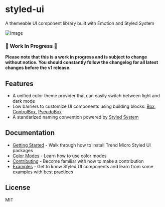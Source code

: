 # styled-ui

A themeable UI component library built with Emotion and Styled System

![image](https://user-images.githubusercontent.com/447801/82400545-254a1d80-9a8a-11ea-8ced-d5c22beedc99.png)

### 🚧 Work In Progress 🚧

**Please note that this is a work in progress and is subject to change without notice. You should constantly follow the changelog for all latest changes before the v1 release.**

## Features
* A unified color theme provider that can easily switch between light and dark mode
* Low barriers to customize UI components using building blocks: [Box](https://trendmicro-frontend.github.io/styled-ui/box), [ControlBox](https://trendmicro-frontend.github.io/styled-ui/controlbox), [PseudoBox](https://trendmicro-frontend.github.io/styled-ui/pseudobox)
* A standarized naming convention powered by [Styled System](https://styled-system.com/)

## Documentation
* [Getting Started](https://trendmicro-frontend.github.io/styled-ui/getting-started) - Walk through how to install Trend Micro Styled UI packages
* [Color Modes](https://trendmicro-frontend.github.io/styled-ui/color-modes) - Learn how to use color modes
* [Contributing](https://trendmicro-frontend.github.io/styled-ui/contributing) - Become familiar with how to make a contribution
* [Examples](https://trendmicro-frontend.github.io/styled-ui/) - Get to know Styled UI components and learn from some examples with best practices

## License
MIT

